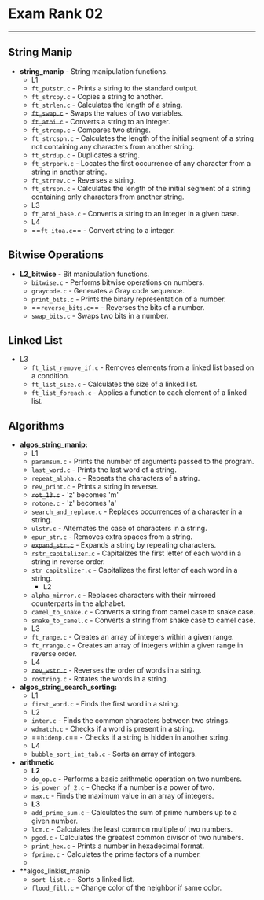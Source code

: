 # Exam Rank 02
---
## String Manip
- **string_manip** -  String manipulation functions.
	- L1
	- `ft_putstr.c` - Prints a string to the standard output.
	- `ft_strcpy.c` - Copies a string to another.
	- `ft_strlen.c` - Calculates the length of a string.
	- ~~`ft_swap.c`~~ - Swaps the values of two variables.
	- ~~`ft_atoi.c`~~ - Converts a string to an integer.
	- `ft_strcmp.c` - Compares two strings.
	- `ft_strcspn.c` - Calculates the length of the initial segment of a string not containing any characters from another string.
	- `ft_strdup.c` - Duplicates a string.
	- `ft_strpbrk.c` - Locates the first occurrence of any character from a string in another string.
	- `ft_strrev.c` - Reverses a string.
	- `ft_strspn.c` - Calculates the length of the initial segment of a string containing only characters from another string.
	- L3
	- `ft_atoi_base.c` - Converts a string to an integer in a given base.
	- L4
	- ==`ft_itoa.c`==  - Convert string to a integer.
## Bitwise Operations
- **L2_bitwise** -  Bit manipulation functions.
	- `bitwise.c` - Performs bitwise operations on numbers.
	- `graycode.c` - Generates a Gray code sequence.
	- ~~`print_bits.c`~~ - Prints the binary representation of a number.
	- ==`reverse_bits.c`== - Reverses the bits of a number.
	- `swap_bits.c` - Swaps two bits in a number.

## Linked List
- L3
	- `ft_list_remove_if.c` - Removes elements from a linked list based on a condition.
	- `ft_list_size.c` - Calculates the size of a linked list.
	- `ft_list_foreach.c` - Applies a function to each element of a linked list.
## Algorithms
- **algos_string_manip:** 
	- L1
    - `paramsum.c` - Prints the number of arguments passed to the program.
    - `last_word.c` - Prints the last word of a string.
    - `repeat_alpha.c` - Repeats the characters of a string.
    - `rev_print.c` - Prints a string in reverse.
    - ~~`rot_13.c`~~ - 'z' becomes 'm'
    - `rotone.c` -  'z' becomes 'a'
    - `search_and_replace.c` - Replaces occurrences of a character in a string.
    - `ulstr.c` - Alternates the case of characters in a string.
    - `epur_str.c` - Removes extra spaces from a string.
    - ~~`expand_str.c`~~ - Expands a string by repeating characters.
    - ~~`rstr_capitalizer.c`~~ - Capitalizes the first letter of each word in a string in reverse order.
    - `str_capitalizer.c` - Capitalizes the first letter of each word in a string.
      - L2
     - `alpha_mirror.c` - Replaces characters with their mirrored counterparts in the alphabet.
    - `camel_to_snake.c` - Converts a string from camel case to snake case.
    - `snake_to_camel.c` - Converts a string from snake case to camel case.
    - L3
    - `ft_range.c` - Creates an array of integers within a given range.
	- `ft_rrange.c` - Creates an array of integers within a given range in reverse order.
    - L4
    - ~~`rev_wstr.c`~~ - Reverses the order of words in a string.
    - `rostring.c` - Rotates the words in a string.
- **algos_string_search_sorting:**
	- L1
	- `first_word.c` - Finds the first word in a string.
	- L2
    - `inter.c` - Finds the common characters between two strings.
    - `wdmatch.c` - Checks if a word is present in a string.
    - ==`hidenp.c`== - Checks if a string is hidden in another string.
	- L4
    - `bubble_sort_int_tab.c` - Sorts an array of integers.
- **arithmetic**
	- **L2**
    - `do_op.c` - Performs a basic arithmetic operation on two numbers.
    - `is_power_of_2.c` - Checks if a number is a power of two.
    - `max.c` - Finds the maximum value in an array of integers.
	- **L3**
    - `add_prime_sum.c` - Calculates the sum of prime numbers up to a given number.
    - `lcm.c` - Calculates the least common multiple of two numbers.
    - `pgcd.c` - Calculates the greatest common divisor of two numbers.
    - `print_hex.c` - Prints a number in hexadecimal format.
    - `fprime.c` - Calculates the prime factors of a number.
    - 
- **algos_linklst_manip
	- `sort_list.c` - Sorts a linked list.
	- `flood_fill.c` -  Change color of the neighbor if same color.


